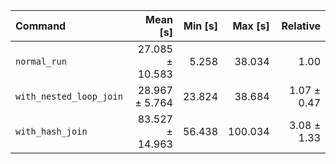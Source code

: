 | Command | Mean [s] | Min [s] | Max [s] | Relative |
|:---|---:|---:|---:|---:|
| `normal_run` | 27.085 ± 10.583 | 5.258 | 38.034 | 1.00 |
| `with_nested_loop_join` | 28.967 ± 5.764 | 23.824 | 38.684 | 1.07 ± 0.47 |
| `with_hash_join` | 83.527 ± 14.963 | 56.438 | 100.034 | 3.08 ± 1.33 |
